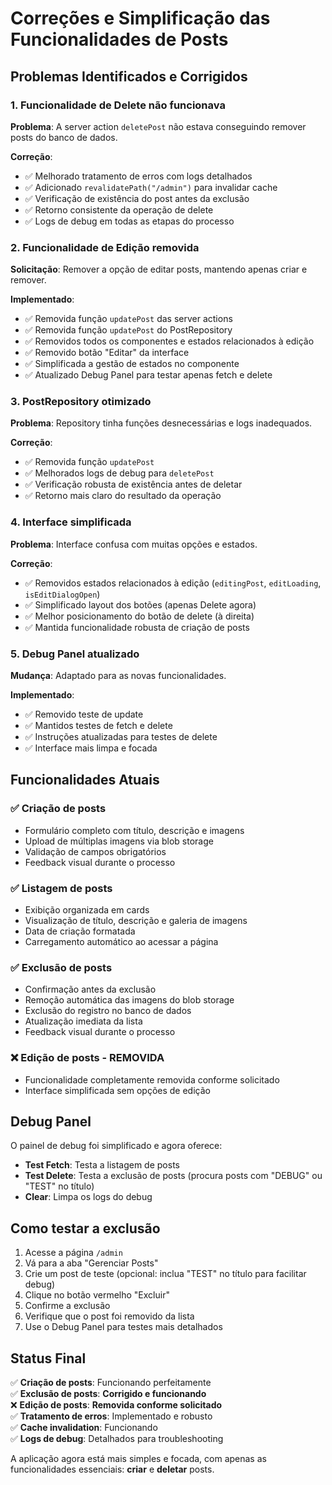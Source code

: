 # Correções e Simplificação das Funcionalidades de Posts

## Problemas Identificados e Corrigidos

### 1. **Funcionalidade de Delete não funcionava**

**Problema**: A server action `deletePost` não estava conseguindo remover posts do banco de dados.

**Correção**:

- ✅ Melhorado tratamento de erros com logs detalhados
- ✅ Adicionado `revalidatePath("/admin")` para invalidar cache
- ✅ Verificação de existência do post antes da exclusão
- ✅ Retorno consistente da operação de delete
- ✅ Logs de debug em todas as etapas do processo

### 2. **Funcionalidade de Edição removida**

**Solicitação**: Remover a opção de editar posts, mantendo apenas criar e remover.

**Implementado**:

- ✅ Removida função `updatePost` das server actions
- ✅ Removida função `updatePost` do PostRepository
- ✅ Removidos todos os componentes e estados relacionados à edição
- ✅ Removido botão "Editar" da interface
- ✅ Simplificada a gestão de estados no componente
- ✅ Atualizado Debug Panel para testar apenas fetch e delete

### 3. **PostRepository otimizado**

**Problema**: Repository tinha funções desnecessárias e logs inadequados.

**Correção**:

- ✅ Removida função `updatePost`
- ✅ Melhorados logs de debug para `deletePost`
- ✅ Verificação robusta de existência antes de deletar
- ✅ Retorno mais claro do resultado da operação

### 4. **Interface simplificada**

**Problema**: Interface confusa com muitas opções e estados.

**Correção**:

- ✅ Removidos estados relacionados à edição (`editingPost`, `editLoading`, `isEditDialogOpen`)
- ✅ Simplificado layout dos botões (apenas Delete agora)
- ✅ Melhor posicionamento do botão de delete (à direita)
- ✅ Mantida funcionalidade robusta de criação de posts

### 5. **Debug Panel atualizado**

**Mudança**: Adaptado para as novas funcionalidades.

**Implementado**:

- ✅ Removido teste de update
- ✅ Mantidos testes de fetch e delete
- ✅ Instruções atualizadas para testes de delete
- ✅ Interface mais limpa e focada

## Funcionalidades Atuais

### ✅ **Criação de posts**

- Formulário completo com título, descrição e imagens
- Upload de múltiplas imagens via blob storage
- Validação de campos obrigatórios
- Feedback visual durante o processo

### ✅ **Listagem de posts**

- Exibição organizada em cards
- Visualização de título, descrição e galeria de imagens
- Data de criação formatada
- Carregamento automático ao acessar a página

### ✅ **Exclusão de posts**

- Confirmação antes da exclusão
- Remoção automática das imagens do blob storage
- Exclusão do registro no banco de dados
- Atualização imediata da lista
- Feedback visual durante o processo

### ❌ **Edição de posts - REMOVIDA**

- Funcionalidade completamente removida conforme solicitado
- Interface simplificada sem opções de edição

## Debug Panel

O painel de debug foi simplificado e agora oferece:

- **Test Fetch**: Testa a listagem de posts
- **Test Delete**: Testa a exclusão de posts (procura posts com "DEBUG" ou "TEST" no título)
- **Clear**: Limpa os logs do debug

## Como testar a exclusão

1. Acesse a página `/admin`
2. Vá para a aba "Gerenciar Posts"
3. Crie um post de teste (opcional: inclua "TEST" no título para facilitar debug)
4. Clique no botão vermelho "Excluir"
5. Confirme a exclusão
6. Verifique que o post foi removido da lista
7. Use o Debug Panel para testes mais detalhados

## Status Final

✅ **Criação de posts**: Funcionando perfeitamente  
✅ **Exclusão de posts**: **Corrigido e funcionando**  
❌ **Edição de posts**: **Removida conforme solicitado**  
✅ **Tratamento de erros**: Implementado e robusto  
✅ **Cache invalidation**: Funcionando  
✅ **Logs de debug**: Detalhados para troubleshooting

A aplicação agora está mais simples e focada, com apenas as funcionalidades essenciais: **criar** e **deletar** posts.
